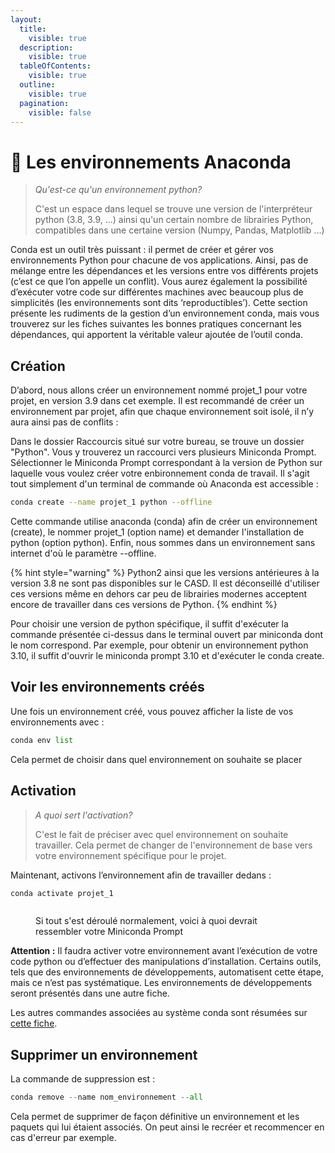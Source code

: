 ```yaml
---
layout:
  title:
    visible: true
  description:
    visible: true
  tableOfContents:
    visible: true
  outline:
    visible: true
  pagination:
    visible: false
---
```


# 🐍 Les environnements Anaconda

> _Qu'est-ce qu'un environnement python?_
>
> C'est un espace dans lequel se trouve une version de l'interpréteur python (3.8, 3.9, ...) ainsi qu'un certain nombre de librairies Python, compatibles dans une certaine version (Numpy, Pandas, Matplotlib ...)

Conda est un outil très puissant : il permet de créer et gérer vos environnements Python pour chacune de vos applications. Ainsi, pas de mélange entre les dépendances et les versions entre vos différents projets (c’est ce que l’on appelle un conflit). Vous aurez également la possibilité d’exécuter votre code sur différentes machines avec beaucoup plus de simplicités (les environnements sont dits ‘reproductibles’). Cette section présente les rudiments de la gestion d’un environnement conda, mais vous trouverez sur les fiches suivantes les bonnes pratiques concernant les dépendances, qui apportent la véritable valeur ajoutée de l’outil conda.

## Création

D’abord, nous allons créer un environnement nommé projet\_1 pour votre projet, en version 3.9 dans cet exemple. Il est recommandé de créer un environnement par projet, afin que chaque environnement soit isolé, il n’y aura ainsi pas de conflits :

Dans le dossier Raccourcis situé sur votre bureau, se trouve un dossier "Python". Vous y trouverez un raccourci vers plusieurs Miniconda Prompt. Sélectionner le Miniconda Prompt correspondant à la version de Python sur laquelle vous voulez créer votre enbironnement conda de travail.  Il s'agit tout simplement d'un terminal de commande où Anaconda est accessible :

```bash
conda create --name projet_1 python --offline
```

Cette commande utilise anaconda (conda) afin de créer un environnement (create), le nommer projet\_1 (option name) et demander l'installation de python (option python). Enfin, nous sommes dans un environnement sans internet d'où le paramètre --offline.

{% hint style="warning" %}
Python2 ainsi que les versions antérieures à la version 3.8 ne sont pas disponibles sur le CASD. Il est déconseillé d'utiliser ces versions même en dehors car peu de librairies modernes acceptent encore de travailler dans ces versions de Python.
{% endhint %}

Pour choisir une version de python spécifique, il suffit d'exécuter la commande présentée ci-dessus dans le terminal ouvert par miniconda dont le nom correspond. Par exemple, pour obtenir un environnement python 3.10, il suffit d'ouvrir le miniconda prompt 3.10 et d'exécuter le conda create.

## Voir les environnements créés

Une fois un environnement créé, vous pouvez afficher la liste de vos environnements avec :

```python
conda env list
```

Cela permet de choisir dans quel environnement on souhaite se placer

## Activation

> _A quoi sert l'activation?_
>
> C'est le fait de préciser avec quel environnement on souhaite travailler. Cela permet de changer de l'environnement de base vers votre environnement spécifique pour le projet.

Maintenant, activons l’environnement afin de travailler dedans :

```python
conda activate projet_1
```

<figure><img src="../.gitbook/assets/Création et activation.PNG" alt=""><figcaption><p>Si tout s'est déroulé normalement, voici à quoi devrait ressembler votre Miniconda Prompt</p></figcaption></figure>



**Attention :** Il faudra activer votre environnement avant l’exécution de votre code python ou d’effectuer des manipulations d’installation. Certains outils, tels que des environnements de développements, automatisent cette étape, mais ce n’est pas systématique. Les environnements de développements seront présentés dans une autre fiche.

Les autres commandes associées au système conda sont résumées sur [cette fiche](https://docs.conda.io/projects/conda/en/4.6.0/\_downloads/52a95608c49671267e40c689e0bc00ca/conda-cheatsheet.pdf).

## Supprimer un environnement

La commande de suppression est :&#x20;

```python
conda remove --name nom_environnement --all
```

Cela permet de supprimer de façon définitive un environnement et les paquets qui lui étaient associés. On peut ainsi le recréer et recommencer en cas d'erreur par exemple.
